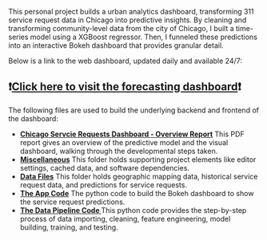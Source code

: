 This personal project builds a urban analytics dashboard, transforming 311 service request data in Chicago into predictive insights.
By cleaning and transforming community-level data from the city of Chicago, I built a time-series model using a XGBoost regressor. 
Then, I funneled these predictions into an interactive Bokeh dashboard that provides granular detail. 

Below is a link to the web dashboard, updated daily and available 24/7:

## ❗[Click here to visit the forecasting dashboard](https://github.com/dominickyacono/chicago-service-dashboard/main/app.py)❗


The following files are used to build the underlying backend and frontend of the dashboard:
- **[Chicago Servcie Requests Dashboard - Overview Report](https://github.com/dominickyacono/chicago-service-dashboard/main/Chicago%20Servcie%20Requests%20Dashboard%20-%20Overview%20Report.pdf)**
  This PDF report gives an overview of the predictive model and the visual dashboard, walking through the developmental steps taken.
- **[Miscellaneous](https://github.com/dominickyacono/chicago-service-dashboard/main/miscellaneous)**
  This folder holds supporting project elements like editor settings, cached data, and software dependencies.
- **[Data Files](https://github.com/dominickyacono/chicago-service-dashboard/main/data_file)**
  This folder holds geographic mapping data, historical service request data, and predictions for service requests.
- **[The App Code](https://github.com/dominickyacono/chicago-service-dashboard/main/app.py)**
  The python code to build the Bokeh dashboard to show the service request predictions.
- **[The Data Pipeline Code ](https://github.com/dominickyacono/chicago-service-dashboard/blob/main/pipeline.py)**
  This python code provides the step-by-step process of data importing, cleaning, feature engineering, model building, training, and testing.

  
  

